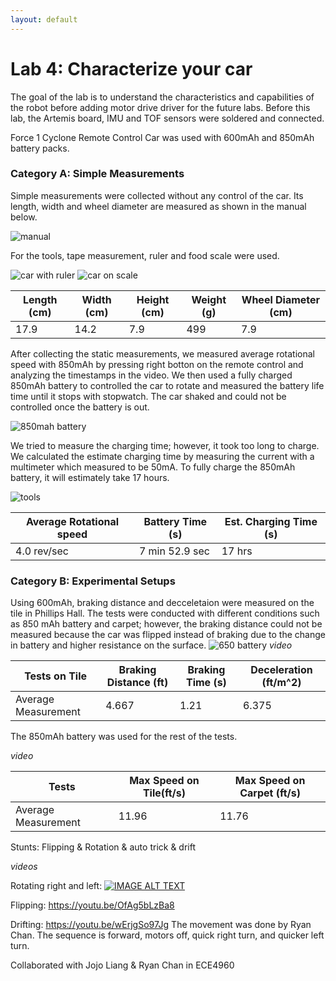 ```yaml
---
layout: default
---
```


# Lab 4: Characterize your car

The goal of the lab is to understand the characteristics and capabilities of the robot before adding motor drive driver for the future labs. 
Before this lab, the Artemis board, IMU and TOF sensors were soldered and connected.

Force 1 Cyclone Remote Control Car was used with 600mAh and 850mAh battery packs. 

### Category A: Simple Measurements

Simple measurements were collected without any control of the car. Its length, width and wheel diameter are measured as shown in the manual below.

![manual](img4/manual_pic.jpg)

For the tools, tape measurement, ruler and food scale were used.

![car with ruler](img4/length.jpg)
![car on scale](img4/weight.jpg)

|  Length (cm)  |   Width (cm)  |  Height (cm)  |   Weight (g)  | Wheel Diameter (cm) | 
| ------------- | ------------- | ------------- | ------------- | ------------------- | 
|     17.9      |     14.2      |      7.9      |      499      |         7.9         | 

After collecting the static measurements, we measured average rotational speed with 850mAh by pressing right botton on the remote control and analyzing the timestamps in the video. We then used a fully charged 850mAh battery to controlled the car to rotate and measured the battery life time until it stops with stopwatch. The car shaked and could not be controlled once the battery is out. 

![850mah battery](img4/850mAh.jpg)

We tried to measure the charging time; however, it took too long to charge. We calculated the estimate charging time by measuring the current with a multimeter which measured to be 50mA. To fully charge the 850mAh battery, it will estimately take 17 hours. 

![tools](img4/tools.jpg)

|   Average Rotational speed  |  Battery Time (s) | Est. Charging Time (s) |
| --------------------------- | ----------------- | ---------------------- |
|         4.0 rev/sec         |  7 min 52.9 sec   |         17 hrs         |



### Category B: Experimental Setups

Using 600mAh, braking distance and decceletaion were measured on the tile in Phillips Hall.
The tests were conducted with different conditions such as 850 mAh battery and carpet; however, the braking distance could not be measured because the car was flipped instead of braking due to the change in battery and higher resistance on the surface. 
![650 battery](img4/600mAh.jpg)
*video*

|   Tests on Tile    | Braking Distance (ft) | Braking Time (s) | Deceleration (ft/m^2) |
| ------------------ | --------------------- | ---------------- |---------------------- |
| Average Measurement|          4.667        |      1.21        |          6.375        |



The 850mAh battery was used for the rest of the tests. 

*video*

|         Tests       | Max Speed on Tile(ft/s) | Max Speed on Carpet (ft/s) | 
| ------------------- | ----------------------- | -------------------------- |
| Average Measurement |           11.96         |             11.76          |




Stunts: Flipping & Rotation & auto trick & drift

*videos*

Rotating right and left:
[![IMAGE ALT TEXT](http://img.youtube.com/vi/PPllbOeb7gg/0.jpg)](https://youtu.be/PPllbOeb7gg)

Flipping: 
https://youtu.be/OfAg5bLzBa8

Drifting: 
https://youtu.be/wErjgSo97Jg
The movement was done by Ryan Chan. The sequence is forward, motors off, quick right turn, and quicker left turn.

Collaborated with Jojo Liang & Ryan Chan in ECE4960
